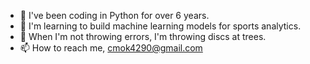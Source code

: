- 🐍 I've been coding in Python for over 6 years.
- 🤖 I'm learning to build machine learning models for sports analytics.
- 🥏 When I'm not throwing errors, I'm throwing discs at trees.
- 📫 How to reach me, cmok4290@gmail.com

<!---
cmok4290/cmok4290 is a ✨ special ✨ repository because its `README.md` (this file) appears on your GitHub profile.
You can click the Preview link to take a look at your changes.
--->
